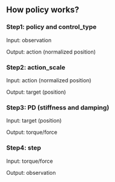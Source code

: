 ## How policy works?

### Step1: policy and control_type

  Input: observation

  Output: action (normalized position)

### Step2: action_scale

  Input: action (normalized position)

  Output: target (position)

### Step3: PD (stiffness and damping)

  Input: target (position)

  Output: torque/force

### Step4: step

  Input: torque/force

  Output: observation

